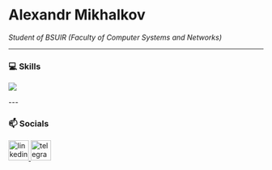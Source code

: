 # Alexandr Mikhalkov

*Student of BSUIR (Faculty of Computer Systems and Networks)*

---

### 💻 Skills
<p>
    <img src="https://skillicons.dev/icons?i=cs,dotnet,docker,git,github,css,html,js,mysql,postgres" />
</p>
---

### 📫 Socials

<p align="left">
  <a href="[ССЫЛКА_НА_ВАШ_LINKEDIN]" target="_blank">
    <img src="https://skillicons.dev/icons?i=linkedin" alt="linkedin" width="40" height="40"/>
  </a>
  <a href="[ССЫЛКА_НА_ВАШ_TELEGRAM]" target="_blank">
    <img src="https://skillicons.dev/icons?i=telegram" alt="telegram" width="40" height="40"/>
  </a>
</p>
